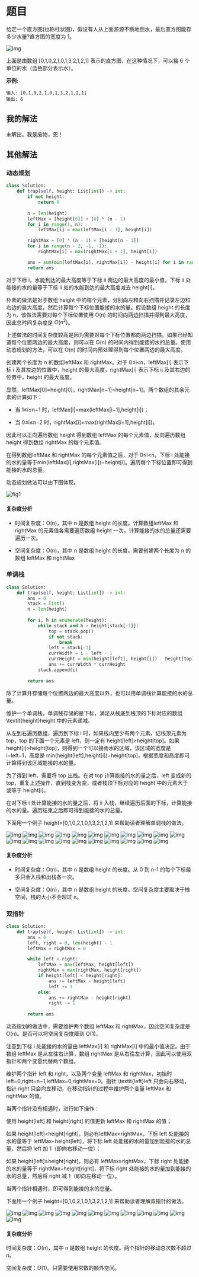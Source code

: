 # 题目

给定一个直方图(也称柱状图)，假设有人从上面源源不断地倒水，最后直方图能存多少水量?直方图的宽度为 1。

![img](https://assets.leetcode-cn.com/aliyun-lc-upload/uploads/2018/10/22/rainwatertrap.png)

上面是由数组 [0,1,0,2,1,0,1,3,2,1,2,1] 表示的直方图，在这种情况下，可以接 6 个单位的水（蓝色部分表示水）。 

**示例:**

```
输入: [0,1,0,2,1,0,1,3,2,1,2,1]
输出: 6
```

## 我的解法

未解出。我是废物，恩！

## 其他解法

### 动态规划

```python
class Solution:
    def trap(self, height: List[int]) -> int:
        if not height:
            return 0
        
        n = len(height)
        leftMax = [height[0]] + [0] * (n - 1)
        for i in range(1, n):
            leftMax[i] = max(leftMax[i - 1], height[i])

        rightMax = [0] * (n - 1) + [height[n - 1]]
        for i in range(n - 2, -1, -1):
            rightMax[i] = max(rightMax[i + 1], height[i])

        ans = sum(min(leftMax[i], rightMax[i]) - height[i] for i in range(n))
        return ans
```

对于下标 i，水能到达的最大高度等于下标 ii 两边的最大高度的最小值，下标 ii 处能接的水的量等于下标 ii 处的水能到达的最大高度减去 height[i]。

朴素的做法是对于数组 height 中的每个元素，分别向左和向右扫描并记录左边和右边的最大高度，然后计算每个下标位置能接的水的量。假设数组 height 的长度为 n，该做法需要对每个下标位置使用 O(n) 的时间向两边扫描并得到最大高度，因此总时间复杂度是 $O(n^2)$。

上述做法的时间复杂度较高是因为需要对每个下标位置都向两边扫描。如果已经知道每个位置两边的最大高度，则可以在 O(n) 的时间内得到能接的水的总量。使用动态规划的方法，可以在 O(n) 的时间内预处理得到每个位置两边的最大高度。

创建两个长度为 n 的数组leftMax 和 rightMax。对于 0≤i<n，leftMax[i] 表示下标 i 及其左边的位置中，height 的最大高度，rightMax[i] 表示下标 ii 及其右边的位置中，height 的最大高度。

显然，leftMax[0]=height[0]，rightMax[n−1]=height[n−1]。两个数组的其余元素的计算如下：

- 当 1≤i≤n−1 时，leftMax[i]=max(leftMax[i−1],height[i])；

- 当 0≤i≤n−2 时，rightMax[i]=max(rightMax[i+1],height[i])。


因此可以正向遍历数组 height 得到数组 leftMax 的每个元素值，反向遍历数组 height 得到数组 rightMax 的每个元素值。

在得到数组leftMax 和 rightMax 的每个元素值之后，对于 0≤i<n，下标 i 处能接的水的量等于min(leftMax[i],rightMax[i])−height[i]。遍历每个下标位置即可得到能接的水的总量。

动态规划做法可以由下图体现。

![fig1](https://assets.leetcode-cn.com/solution-static/jindian_17.21/1.png)

#### 复杂度分析

- 时间复杂度：O(n)，其中 n 是数组 height 的长度。计算数组leftMax 和 rightMax 的元素值各需要遍历数组 height 一次，计算能接的水的总量还需要遍历一次。

- 空间复杂度：O(n)，其中 n 是数组 height 的长度。需要创建两个长度为 n 的数组 leftMax 和 rightMax


### 单调栈

```python
class Solution:
    def trap(self, height: List[int]) -> int:
        ans = 0
        stack = list()
        n = len(height)
        
        for i, h in enumerate(height):
            while stack and h > height[stack[-1]]:
                top = stack.pop()
                if not stack:
                    break
                left = stack[-1]
                currWidth = i - left - 1
                currHeight = min(height[left], height[i]) - height[top]
                ans += currWidth * currHeight
            stack.append(i)
        
        return ans
```

除了计算并存储每个位置两边的最大高度以外，也可以用单调栈计算能接的水的总量。

维护一个单调栈，单调栈存储的是下标，满足从栈底到栈顶的下标对应的数组 \textit{height}height 中的元素递减。

从左到右遍历数组，遍历到下标 i 时，如果栈内至少有两个元素，记栈顶元素为 top，top 的下面一个元素是 left，则一定有 height[left]≥height[top]。如果height[i]>height[top]，则得到一个可以接雨水的区域，该区域的宽度是 i−left−1，高度是 min(height[left],height[i])−height[top]，根据宽度和高度即可计算得到该区域能接的水的量。

为了得到 left，需要将 top 出栈。在对 top 计算能接的水的量之后，left 变成新的 top，重复上述操作，直到栈变为空，或者栈顶下标对应的 height 中的元素大于或等于 height[i]。

在对下标 i 处计算能接的水的量之后，将 ii 入栈，继续遍历后面的下标，计算能接的水的量。遍历结束之后即可得到能接的水的总量。

下面用一个例子 height=[0,1,0,2,1,0,1,3,2,1,2,1] 来帮助读者理解单调栈的做法。

![img](https://assets.leetcode-cn.com/solution-static/jindian_17.21/f1.png)
![img](https://assets.leetcode-cn.com/solution-static/jindian_17.21/f2.png)
![img](https://assets.leetcode-cn.com/solution-static/jindian_17.21/f3.png)
![img](https://assets.leetcode-cn.com/solution-static/jindian_17.21/f4.png)
![img](https://assets.leetcode-cn.com/solution-static/jindian_17.21/f5.png)
![img](https://assets.leetcode-cn.com/solution-static/jindian_17.21/f6.png)
![img](https://assets.leetcode-cn.com/solution-static/jindian_17.21/f7.png)
![img](https://assets.leetcode-cn.com/solution-static/jindian_17.21/f8.png)
![img](https://assets.leetcode-cn.com/solution-static/jindian_17.21/f9.png)
![img](https://assets.leetcode-cn.com/solution-static/jindian_17.21/f10.png)
![img](https://assets.leetcode-cn.com/solution-static/jindian_17.21/f11.png)
![img](https://assets.leetcode-cn.com/solution-static/jindian_17.21/f12.png)
![img](https://assets.leetcode-cn.com/solution-static/jindian_17.21/f13.png)
![img](https://assets.leetcode-cn.com/solution-static/jindian_17.21/f14.png)
![img](https://assets.leetcode-cn.com/solution-static/jindian_17.21/f15.png)
![img](https://assets.leetcode-cn.com/solution-static/jindian_17.21/f16.png)
![img](https://assets.leetcode-cn.com/solution-static/jindian_17.21/f17.png)
![img](https://assets.leetcode-cn.com/solution-static/jindian_17.21/f18.png)
![img](https://assets.leetcode-cn.com/solution-static/jindian_17.21/f19.png)
![img](https://assets.leetcode-cn.com/solution-static/jindian_17.21/f20.png)
![img](https://assets.leetcode-cn.com/solution-static/jindian_17.21/f21.png)




#### 复杂度分析

- 时间复杂度：O(n)，其中 n 是数组 height 的长度。从 0 到 n-1 的每个下标最多只会入栈和出栈各一次。

- 空间复杂度：O(n)，其中 n 是数组 height 的长度。空间复杂度主要取决于栈空间，栈的大小不会超过 n。


### 双指针

```python
class Solution:
    def trap(self, height: List[int]) -> int:
        ans = 0
        left, right = 0, len(height) - 1
        leftMax = rightMax = 0

        while left < right:
            leftMax = max(leftMax, height[left])
            rightMax = max(rightMax, height[right])
            if height[left] < height[right]:
                ans += leftMax - height[left]
                left += 1
            else:
                ans += rightMax - height[right]
                right -= 1
        
        return ans
```

动态规划的做法中，需要维护两个数组 leftMax 和 rightMax，因此空间复杂度是 O(n)。是否可以将空间复杂度降到 O(1)。

注意到下标 i 处能接的水的量由 leftMax[i] 和 rightMax[i] 中的最小值决定。由于数组 leftMax 是从左往右计算，数组 rightMax 是从右往左计算，因此可以使用双指针和两个变量代替两个数组。

维护两个指针 left 和 right，以及两个变量 leftMax 和 rightMax，初始时 left=0,right=n−1,leftMax=0,rightMax=0。指针 \textit{left}left 只会向右移动，指针 right 只会向左移动，在移动指针的过程中维护两个变量 leftMax 和 rightMax 的值。

当两个指针没有相遇时，进行如下操作：

使用 height[left] 和 height[right] 的值更新 leftMax 和 rightMax 的值；

如果 height[left]<height[right]，则必有leftMax<rightMax，下标 left 处能接的水的量等于 leftMax−height[left]，将下标 left 处能接的水的量加到能接的水的总量，然后将 left 加 1（即向右移动一位）；

如果 height[left]≥height[right]，则必有 leftMax≥rightMax，下标 right 处能接的水的量等于 rightMax−height[right]，将下标 right 处能接的水的量加到能接的水的总量，然后将 right 减 1（即向左移动一位）。

当两个指针相遇时，即可得到能接的水的总量。

下面用一个例子 height=[0,1,0,2,1,0,1,3,2,1,2,1] 来帮助读者理解双指针的做法。

![img](https://assets.leetcode-cn.com/solution-static/jindian_17.21/p1.png)
![img](https://assets.leetcode-cn.com/solution-static/jindian_17.21/p2.png)
![img](https://assets.leetcode-cn.com/solution-static/jindian_17.21/p3.png)
![img](https://assets.leetcode-cn.com/solution-static/jindian_17.21/p4.png)
![img](https://assets.leetcode-cn.com/solution-static/jindian_17.21/p5.png)
![img](https://assets.leetcode-cn.com/solution-static/jindian_17.21/p6.png)
![img](https://assets.leetcode-cn.com/solution-static/jindian_17.21/p7.png)
![img](https://assets.leetcode-cn.com/solution-static/jindian_17.21/p8.png)
![img](https://assets.leetcode-cn.com/solution-static/jindian_17.21/p9.png)
![img](https://assets.leetcode-cn.com/solution-static/jindian_17.21/p10.png)
![img](https://assets.leetcode-cn.com/solution-static/jindian_17.21/p11.png)
![img](https://assets.leetcode-cn.com/solution-static/jindian_17.21/p12.png)


#### 复杂度分析

时间复杂度：O(n)，其中 n 是数组 height 的长度。两个指针的移动总次数不超过 n。

空间复杂度：O(1)。只需要使用常数的额外空间。

